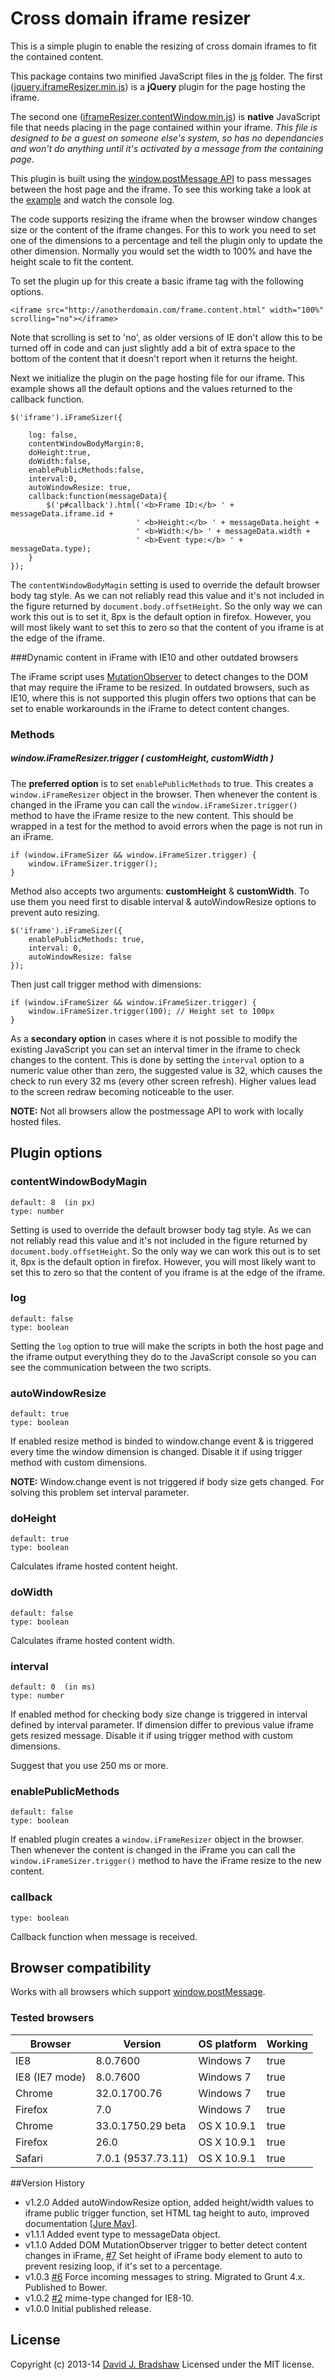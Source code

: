 # Cross domain iframe resizer

This is a simple plugin to enable the resizing of cross domain iframes to fit the contained content.

This package contains two minified JavaScript files in the <a href="js">js</a> folder. The first ([jquery.iframeResizer.min.js](https://github.com/davidjbradshaw/iframe-resizer/blob/master/src/jquery.iframeResizer.js)) is a **jQuery** plugin for the page hosting the iframe. 

The second one ([iframeResizer.contentWindow.min.js](https://github.com/davidjbradshaw/iframe-resizer/blob/master/src/iframeResizer.contentWindow.js)) is **native** JavaScript file that needs placing in the page contained within your iframe. <i>This file is designed to be a guest on someone else's system, so has no dependancies and won't do anything until it's activated by a message from the containing page</i>.

This plugin is built using the <a href="https://developer.mozilla.org/en-US/docs/Web/API/window.postMessage">window.postMessage API</a> to pass messages between the host page and the iframe. To see this working take a look at the <a href="http://davidjbradshaw.com/iframe-resizer/example/">example</a> and watch the console log.

The code supports resizing the iframe when the browser window changes size or the content of the iframe changes. For this to work you need to set one of the dimensions to a percentage and tell the plugin only to update the other dimension. Normally you would set the width to 100% and have the height scale to fit the content.

To set the plugin up for this create a basic iframe tag with the following options.

	<iframe src="http://anotherdomain.com/frame.content.html" width="100%" scrolling="no"></iframe>

Note that scrolling is set to 'no', as older versions of IE don't allow this to be turned off in code and can just slightly add a bit of extra space to the bottom of the content that it doesn't report when it returns the height.

Next we initialize the plugin on the page hosting file for our iframe. This example shows all the default options and the values returned to the callback function.

	$('iframe').iFrameSizer({

		log: false,
		contentWindowBodyMargin:8,
		doHeight:true,
		doWidth:false,
		enablePublicMethods:false,
		interval:0,
		autoWindowResize: true,
		callback:function(messageData){
			$('p#callback').html('<b>Frame ID:</b> ' + messageData.iframe.id + 
								' <b>Height:</b> ' + messageData.height + 
								' <b>Width:</b> ' + messageData.width +
								' <b>Event type:</b> ' + messageData.type);
		}
	});

The `contentWindowBodyMagin` setting is used to override the default browser body tag style. As we can not reliably read this value and it's not included in the figure returned by `document.body.offsetHeight`. So the only way we can work this out is to set it, 8px is the default option in firefox. However, you will most likely want to set this to zero so that the content of you iframe is at the edge of the iframe.


###Dynamic content in iFrame with IE10 and other outdated browsers

The iFrame script uses <a href="https://developer.mozilla.org/en/docs/Web/API/MutationObserver">MutationObserver</a> to detect changes to the DOM that may require the iFrame to be resized. In outdated browsers, such as IE10, where this is not supported this plugin offers two options that can be set to enable workarounds in the iFrame to detect content changes. 

### Methods

##### window.iFrameResizer.trigger ( customHeight, customWidth )

The **preferred option** is to set `enablePublicMethods` to true. This creates a `window.iFrameResizer` object in the browser. Then whenever the content is changed in the iFrame you can call the `window.iFrameSizer.trigger()` method to have the iFrame resize to the new content. This should be wrapped in a test for the method to avoid errors when the page is not run in an iFrame.

	if (window.iFrameSizer && window.iFrameSizer.trigger) {
		window.iFrameSizer.trigger();
	}

Method also accepts two arguments: **customHeight** & **customWidth**. To use them you need first to disable interval & autoWindowResize options to prevent auto resizing.

	$('iframe').iFrameSizer({
		enablePublicMethods: true,
		interval: 0,
		autoWindowResize: false
	});

Then just call trigger method with dimensions:

	if (window.iFrameSizer && window.iFrameSizer.trigger) {
		window.iFrameSizer.trigger(100); // Height set to 100px
	}


As a **secondary option** in cases where it is not possible to modify the existing JavaScript you can set an interval timer in the iframe to check changes to the content. This is done by setting the `interval` option to a numeric value other than zero, the suggested value is 32, which causes the check to run every 32 ms (every other screen refresh). Higher values lead to the screen redraw becoming noticeable to the user.

**NOTE:** Not all browsers allow the postmessage API to work with locally hosted files.

## Plugin options

### contentWindowBodyMagin

	default: 8  (in px)
	type: number

Setting is used to override the default browser body tag style. As we can not reliably read this value and it's not included in the figure returned by `document.body.offsetHeight`. So the only way we can work this out is to set it, 8px is the default option in firefox. However, you will most likely want to set this to zero so that the content of you iframe is at the edge of the iframe.

### log

	default: false
	type: boolean

Setting the `log` option to true will make the scripts in both the host page and the iframe output everything they do to the JavaScript console so you can see the communication between the two scripts.

### autoWindowResize

	default: true
	type: boolean

If enabled resize method is binded to window.change event & is triggered every time the window dimension is changed. Disable it if using trigger method with custom dimensions.

**NOTE:** Window.change event is not triggered if body size gets changed. For solving this problem set interval parameter.

### doHeight

	default: true
	type: boolean

Calculates iframe hosted content height.

### doWidth

	default: false
	type: boolean

Calculates iframe hosted content width.

### interval

	default: 0  (in ms)
	type: number

If enabled method for checking body size change is triggered in interval defined by interval parameter. If dimension differ to previous value iframe gets resized message. Disable it if using trigger method with custom dimensions.

Suggest that you use 250 ms or more.

### enablePublicMethods  

	default: false
	type: boolean

If enabled plugin creates a `window.iFrameResizer` object in the browser. Then whenever the content is changed in the iFrame you can call the `window.iFrameSizer.trigger()` method to have the iFrame resize to the new content.

### callback

	type: boolean
	
Callback function when message is received.


## Browser compatibility

Works with all browsers which support [window.postMessage](http://caniuse.com/#feat=x-doc-messaging).

### Tested browsers

| Browser          | Version             | OS platform    | Working|
|------------------|---------------------|----------------|--------|
| IE8              | 8.0.7600            | Windows 7      | true   |
| IE8 (IE7 mode)   | 8.0.7600            | Windows 7      | true   |
| Chrome           | 32.0.1700.76        | Windows 7      | true   |
| Firefox          | 7.0                 | Windows 7      | true   |
| Chrome           | 33.0.1750.29 beta   | OS X 10.9.1    | true   |
| Firefox          | 26.0                | OS X 10.9.1    | true   |
| Safari           | 7.0.1 (9537.73.11)  | OS X 10.9.1    | true   |


##Version History
* v1.2.0 Added autoWindowResize option, added height/width values to iframe public trigger function, set HTML tag height to auto, improved documentation [[Jure Mav](https://github.com/jmav)].
* v1.1.1 Added event type to messageData object.
* v1.1.0 Added DOM MutationObserver trigger to better detect content changes in iFrame, [#7](https://github.com/davidjbradshaw/iframe-resizer/issues/7) Set height of iFrame body element to auto to prevent resizing loop, if it's set to a percentage.
* v1.0.3 [#6](https://github.com/davidjbradshaw/iframe-resizer/issues/6) Force incoming messages to string. Migrated to Grunt 4.x. Published to Bower.
* v1.0.2 [#2](https://github.com/davidjbradshaw/iframe-resizer/issues/2) mime-type changed for IE8-10.
* v1.0.0 Initial published release.

## License
Copyright (c) 2013-14 [David J. Bradshaw](https://github.com/davidjbradshaw)
Licensed under the MIT license.

